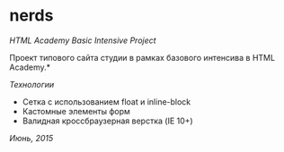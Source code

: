 # nerds
*HTML Academy Basic Intensive Project*

Проект типового сайта студии в рамках базового интенсива в HTML Academy.*

*Технологии*

* Сетка с использованием float и inline-block
* Кастомные элементы форм
* Валидная кроссбраузерная верстка (IE 10+)

_Июнь, 2015_